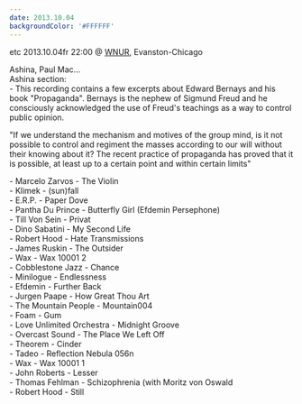 ```yaml
---
date: 2013.10.04
backgroundColor: '#FFFFFF'
---
```


etc 2013.10.04fr 22:00 @ [WNUR](http://www.wnur.org/), Evanston-Chicago  

Ashina, Paul Mac...  
Ashina section:  
\- This recording contains a few excerpts about Edward Bernays and his book "Propaganda". Bernays is the nephew of Sigmund Freud and he consciously acknowledged the use of Freud's teachings as a way to control public opinion.

"If we understand the mechanism and motives of the group mind, is it not possible to control and regiment the masses according to our will without their knowing about it? The recent practice of propaganda has proved that it is possible, at least up to a certain point and within certain limits"


\- Marcelo Zarvos - The Violin  
\- Klimek - (sun)fall  
\- E.R.P. - Paper Dove  
\- Pantha Du Prince - Butterfly Girl (Efdemin Persephone)  
\- Till Von Sein - Privat  
\- Dino Sabatini - My Second Life  
\- Robert Hood - Hate Transmissions  
\- James Ruskin - The Outsider  
\- Wax - Wax 10001 2  
\- Cobblestone Jazz - Chance  
\- Minilogue - Endlessness  
\- Efdemin - Further Back  
\- Jurgen Paape - How Great Thou Art  
\- The Mountain People - Mountain004  
\- Foam - Gum  
\- Love Unlimited Orchestra - Midnight Groove  
\- Overcast Sound - The Place We Left Off  
\- Theorem - Cinder  
\- Tadeo - Reflection Nebula 056n  
\- Wax - Wax 10001 1  
\- John Roberts - Lesser  
\- Thomas Fehlman - Schizophrenia (with Moritz von Oswald  
\- Robert Hood - Still